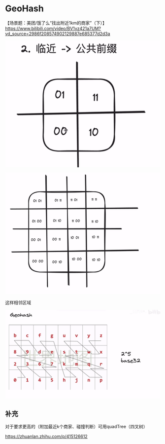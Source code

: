 # GeoHash

【场景题：美团/饿了么“找出附近1km的商家”（下）】https://www.bilibili.com/video/BV1vz421a7UM?vd_source=2986f208574902129887e685377d2d3a

![alt text](image-20.png)

![alt text](image-21.png)

这样相邻区域

![alt text](image-22.png)

## 补充

对于要求更高的（附加最近k个商家、碰撞判断）可用quadTree（四叉树）

https://zhuanlan.zhihu.com/p/415126612
